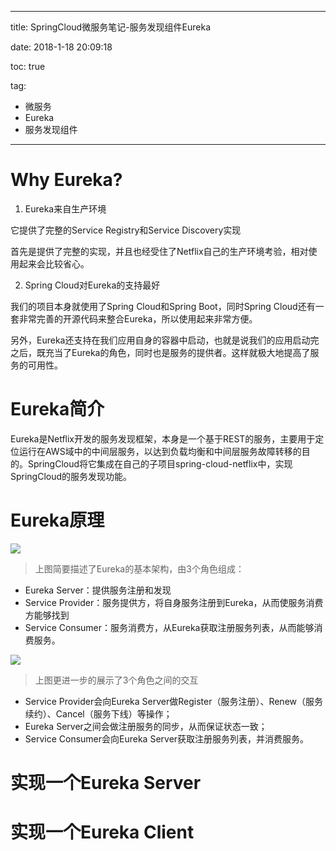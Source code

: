 ----------
title: SpringCloud微服务笔记-服务发现组件Eureka

date: 2018-1-18 20:09:18

toc: true

tag: 

- 微服务
- Eureka
- 服务发现组件

----------

# Why Eureka?

1. Eureka来自生产环境

它提供了完整的Service Registry和Service Discovery实现

首先是提供了完整的实现，并且也经受住了Netflix自己的生产环境考验，相对使用起来会比较省心。

2. Spring Cloud对Eureka的支持最好

我们的项目本身就使用了Spring Cloud和Spring Boot，同时Spring Cloud还有一套非常完善的开源代码来整合Eureka，所以使用起来非常方便。

另外，Eureka还支持在我们应用自身的容器中启动，也就是说我们的应用启动完之后，既充当了Eureka的角色，同时也是服务的提供者。这样就极大地提高了服务的可用性。


# Eureka简介

Eureka是Netflix开发的服务发现框架，本身是一个基于REST的服务，主要用于定位运行在AWS域中的中间层服务，以达到负载均衡和中间层服务故障转移的目的。SpringCloud将它集成在自己的子项目spring-cloud-netflix中，实现SpringCloud的服务发现功能。

<!--more-->

# Eureka原理

![](https://i.imgur.com/QWmPo0c.png)

> 上图简要描述了Eureka的基本架构，由3个角色组成：

- Eureka Server：提供服务注册和发现
- Service Provider：服务提供方，将自身服务注册到Eureka，从而使服务消费方能够找到
- Service Consumer：服务消费方，从Eureka获取注册服务列表，从而能够消费服务。

![](https://i.imgur.com/olTwZbA.png)

> 上图更进一步的展示了3个角色之间的交互

- Service Provider会向Eureka Server做Register（服务注册）、Renew（服务续约）、Cancel（服务下线）等操作；
- Eureka Server之间会做注册服务的同步，从而保证状态一致；
- Service Consumer会向Eureka Server获取注册服务列表，并消费服务。



# 实现一个Eureka Server

# 实现一个Eureka Client